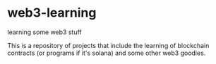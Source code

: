 # web3-learning
learning some web3 stuff

This is a repository of projects that include the learning of blockchain contracts (or programs if it's solana) and some other web3 goodies.
